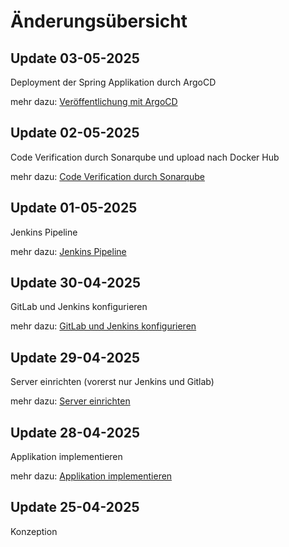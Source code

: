 # Änderungsübersicht

## Update 03-05-2025

Deployment der Spring Applikation durch ArgoCD

mehr dazu: [Veröffentlichung mit ArgoCD](06_launch_by_argocd.md)

## Update 02-05-2025
Code Verification durch Sonarqube und upload nach Docker Hub

mehr dazu: [Code Verification durch Sonarqube](05_verify_code_by_sonarqube.md)

## Update 01-05-2025
Jenkins Pipeline

mehr dazu: [Jenkins Pipeline](04_jenkins_pipeline.md)

## Update 30-04-2025
GitLab und Jenkins konfigurieren

mehr dazu: [GitLab und Jenkins konfigurieren](03_configure_gitlab_and_jenkins.md)

## Update 29-04-2025
Server einrichten (vorerst nur Jenkins und Gitlab)

mehr dazu: [Server einrichten](02_server_construction.md)

## Update 28-04-2025
Applikation implementieren

mehr dazu: [Applikation implementieren](01_implement_application.md)

## Update 25-04-2025
Konzeption
